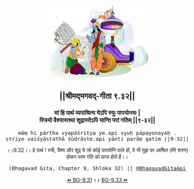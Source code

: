 <center><img src="../../asset/BG.png" alt="#API #bhagavadgitaapi #slok #nodejs #js #api #gitaapi #krishna #hinduism #vedic #ISKCON #shreemadbhagavadgita #technology"/>
<h2>||श्रीमद्‍भगवद्‍-गीता ९.३२||</h2>
<h3>मां हि पार्थ व्यपाश्रित्य येऽपि स्युः पापयोनयः |<br/>स्त्रियो वैश्यास्तथा शूद्रास्तेऽपि यान्ति परां गतिम् ||९-३२||</h3>
<pre>māṃ hi pārtha vyapāśritya ye.api syuḥ pāpayonayaḥ .<br/>striyo vaiśyāstathā śūdrāste.api yānti parāṃ gatim ||9-32||</pre>
<p>।।9.32।। हे पार्थ ! स्त्री, वैश्य और शूद्र ये जो कोई पापयोनि वाले हों, वे भी मुझ पर आश्रित (मेरे शरण) होकर परम गति को प्राप्त होते हैं।।</p>
<pre>(Bhagavad Gita, Chapter 9, Shloka 32) || <a href="https://twitter.com/bhagavadgitaapi">@BhagavadGitaApi</a></pre><a href="../../9/31">⏪  BG-9.31</a><b>        ।।        </b><a href="../../9/33">BG-9.33  ⏩</a></center>